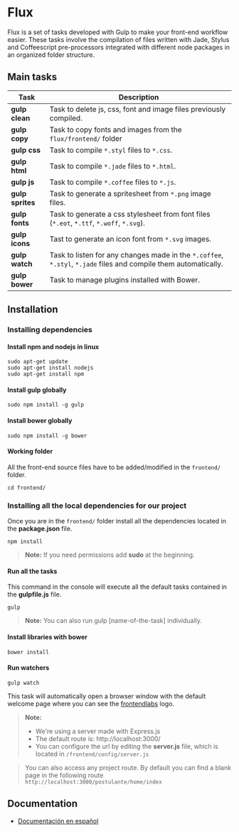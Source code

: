 # Flux

Flux is a set of tasks developed with Gulp to make your front-end workflow easier. These tasks involve the compilation of files written with Jade, Stylus and Coffeescript pre-processors integrated with different node packages in an organized folder structure.

## Main tasks

Task | Description
---------------- | ---
**gulp clean**   | Task to delete js, css, font and image files previously compiled.
**gulp copy**    | Task to copy fonts and images from the `flux/frontend/` folder
**gulp css** 	 | Task to compile `*.styl` files to `*.css`.
**gulp html**    | Task to compile `*.jade` files to `*.html`.
**gulp js**      | Task to compile `*.coffee` files to `*.js`.
**gulp sprites** | Task to generate a spritesheet from `*.png` image files.
**gulp fonts**   | Task to generate a css stylesheet from font files (`*.eot`, `*.ttf`,  `*.woff`, `*.svg`).
**gulp icons**   | Tast to generate an icon font from `*.svg` images.
**gulp watch**   | Task to listen for any changes made in the `*.coffee`, `*.styl`, `*.jade` files and compile them automatically.
**gulp bower** 	 | Task to manage plugins installed with Bower.

## Installation

### Installing dependencies

#### Install npm and nodejs in linux
```
sudo apt-get update
sudo apt-get install nodejs
sudo apt-get install npm
```

#### Install gulp globally
```
sudo npm install -g gulp
```

#### Install bower globally
```
sudo npm install -g bower
```

#### Working folder

All the front-end source files have to be added/modified in the `frontend/` folder.

```
cd frontend/
```

### Installing all the local dependencies for our project
Once you are in the `frontend/` folder install all the dependencies located in the **package.json** file. 
```
npm install
```
> **Note:**
> If you need permissions add **sudo** at the beginning.

#### Run all the tasks
This command in the console will execute all the default tasks contained in the **gulpfile.js** file. 
```
gulp
```
> **Note:**
> You can also run gulp [name-of-the-task] individually.

#### Install libraries with bower
```
bower install
```
#### Run watchers
```
gulp watch
```
This task will automatically open a browser window with the default welcome page where you can see the [frontendlabs](http://frontendlabs.io) logo.
> **Note:**
> - We're using a server made with Express.js
> - The default route is: http://localhost:3000/
> - You can configure the url by editing the **server.js** file, which is located in `/frontend/config/server.js`

> You can also access any project route. By default you can find a blank page in the following route `http://localhost:3000/postulante/home/index`

## Documentation

- [Documentación en español](README-es.md)

